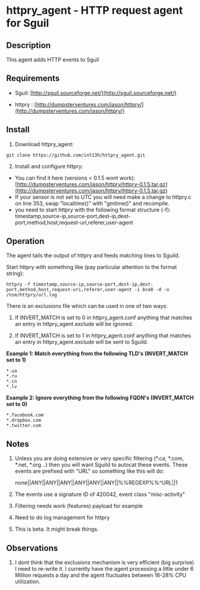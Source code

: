 # httpry_agent - HTTP request agent for Sguil


## Description

This agent adds HTTP events to Sguil


## Requirements

* Sguil: [http://sguil.sourceforge.net/](http://sguil.sourceforge.net/)

* httpry : [http://dumpsterventures.com/jason/httpry/](http://dumpsterventures.com/jason/httpry/)


## Install

1) Download httpry_agent: 

`git clone https://github.com/int13h/httpry_agent.git`

2) Install and configure httpry:

  - You can find it here (versions < 0.1.5 wont work): [http://dumpsterventures.com/jason/httpry/httpry-0.1.5.tar.gz](http://dumpsterventures.com/jason/httpry/httpry-0.1.5.tar.gz)
  - If your sensor is not set to UTC you will need make a change to httpry.c on line 353,
    swap "localtime()" with "gmtime()" and recompile.
  - you need to start httpry with the following format structure (-f):
    timestamp,source-ip,source-port,dest-ip,dest-port,method,host,request-uri,referer,user-agent

## Operation

The agent tails the output of httpry and feeds matching lines to Sguild.

Start httpry with something like (pay particular attention to the format string):

`httpry -f timestamp,source-ip,source-port,dest-ip,dest-port,method,host,request-uri,referer,user-agent -i bce0 -d -o /nsm/httpry/url.log`

There is an exclusions file which can be used in one of two ways:

1) If INVERT_MATCH is set to 0 in httpry_agent.conf anything that matches an entry in
   httpry_agent.exclude will be ignored.

2) If INVERT_MATCH is set to 1 in httpry_agent.conf anything that matches an entry in
   httpry_agent.exclude will be sent to Sguild.

**Example 1: Match everything from the following TLD's (INVERT_MATCH set to 1)**

	*.ua
	*.ru
	*.cn
	*.lv


**Example 2: Ignore everything from the following FQDN's (INVERT_MATCH set to 0)**

	*.facebook.com
	*.dropbox.com
	*.twitter.com

## Notes

1) Unless you are doing extensive or very specific filtering (*.ca, *.com, *.net, *.org...) then you will want 
   Sguild to autocat these events. These events are prefixed with "URL" so something like this will do:

   none||ANY||ANY||ANY||ANY||ANY||ANY||%%REGEXP%%^URL||1

2) The events use a signature ID of 420042, event class "misc-activity"

3) Filtering needs work (features) payload for example

4) Need to do log management for httpry

5) This is beta. It might break things.


## Observations

1) I dont think that the exclusions mechanism is very efficient (big surprise) I need to re-write it. I currently have the
   agent processing a little under 6 Million requests a day and the agent fluctuates between 16-28% CPU utilization.
